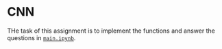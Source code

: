 # CNN

THe task of this assignment is to implement the functions and answer the questions in [`main.ipynb`](main.ipynb).
